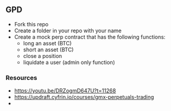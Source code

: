 ## GPD

- Fork this repo
- Create a folder in your repo with your name
- Create a mock perp contract that has the following functions:
  - long an asset (BTC)
  - short an asset (BTC)
  - close a position
  - liquidate a user (admin only function)

### Resources

- https://youtu.be/DRZogmD647U?t=11268
- https://updraft.cyfrin.io/courses/gmx-perpetuals-trading
- 